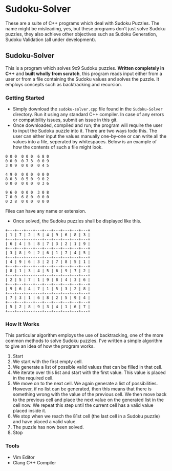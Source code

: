 # Sudoku-Solver
These are a suite of C++ programs which deal with Sudoku Puzzles. The name might be misleading, yes, but these programs don't just solve Sudoku puzzles, they also achieve other objectives such as Sudoku Generation, Sudoku Validation (all under development).

## Sudoku-Solver
This is a program which solves 9x9 Sudoku puzzles. **Written completely in C++** and **built wholly from scratch**, this program reads input either from a user or from a file containing the Sudoku values and solves the puzzle. It employs concepts such as backtracking and recursion.

### Getting Started
* Simply download the ```sudoku-solver.cpp``` file found in the ```Sudoku-Solver``` directory. Run it using any standard C++ compiler. In case of any errors or compatibility issues, submit an issue in this git.
* Once downloaded, compiled and run; the program will require the user to input the Sudoku puzzle into it. There are two ways todo this. The user can either input the values manually one-by-one or can write all the values into a file, seperated by whitespaces. Below is an example of how the contents of such a file might look.

```
0 0 0  0 0 0  6 8 0
0 0 0  0 7 3  0 0 9
3 0 9  0 0 0  0 4 5

4 9 0  0 0 0  0 0 0
8 0 3  0 5 0  9 0 2
0 0 0  0 0 0  0 3 6

9 6 0  0 0 0  3 0 8
7 0 0  6 8 0  0 0 0
0 2 8  0 0 0  0 0 0
```
Files can have any name or extension.

* Once solved, the Sudoku puzzles shall be displayed like this.
```
+---+---+---+---+---+---+---+---+---+
| 1 | 7 | 2 | 5 | 4 | 9 | 6 | 8 | 3 |
+---+---+---+---+---+---+---+---+---+
| 6 | 4 | 5 | 8 | 7 | 3 | 2 | 1 | 9 |
+---+---+---+---+---+---+---+---+---+
| 3 | 8 | 9 | 2 | 6 | 1 | 7 | 4 | 5 |
+---+---+---+---+---+---+---+---+---+
| 4 | 9 | 6 | 3 | 2 | 7 | 8 | 5 | 1 |
+---+---+---+---+---+---+---+---+---+
| 8 | 1 | 3 | 4 | 5 | 6 | 9 | 7 | 2 |
+---+---+---+---+---+---+---+---+---+
| 2 | 5 | 7 | 1 | 9 | 8 | 4 | 3 | 6 |
+---+---+---+---+---+---+---+---+---+
| 9 | 6 | 4 | 7 | 1 | 5 | 3 | 2 | 8 |
+---+---+---+---+---+---+---+---+---+
| 7 | 3 | 1 | 6 | 8 | 2 | 5 | 9 | 4 |
+---+---+---+---+---+---+---+---+---+
| 5 | 2 | 8 | 9 | 3 | 4 | 1 | 6 | 7 |
+---+---+---+---+---+---+---+---+---+
```

### How It Works
This particular algorithm employs the use of backtracking, one of the more common methods to solve Sudoku puzzles. I've written a simple algorithm to give an idea of how the program works.

1. Start
2. We start with the first empty cell.
3. We generate a list of possible valid values that can be filled in that cell.
4. We iterate over this list and start with the first value. This value is placed in the required cell.
5. We move on to the next cell. We again generate a list of possibilities. However, if no list can be generated, then this means that there is something wrong with the value of the previous cell. We then move back to the previous cell and place the next value on the generated list in the cell now. We repeat this step until the current cell has a valid value placed inside it.
6. We stop when we reach the 81st cell (the last cell in a Sudoku puzzle) and have placed a valid value.
7. The puzzle has now been solved.
8. Stop

### Tools
* Vim Editor
* Clang C++ Compiler

